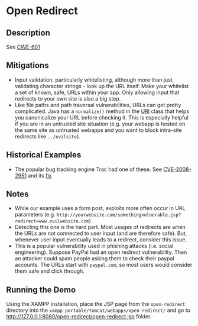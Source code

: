 Open Redirect
=============

Description
-----------

See [CWE-601](http://cwe.mitre.org/data/definitions/601.html)

Mitigations
-----------
* Input validation, particularly whitelisting, although more than just validating character strings - look up the URL itself. Make your whitelist a set of known, safe, URLs within your app. Only allowing input that redirects to your own site is also a big step.
* Like file paths and path traversal vulnerabilities, URLs can get pretty complicated. Java has a `normalize()` method in the [URI](http://docs.oracle.com/javase/7/docs/api/java/net/URI.html#normalize%28%29) class that helps you canonicalize your URL before checking it. This is especially helpful if you are in an untrusted site situation (e.g. your webapp is hosted on the same site as untrusted webapps and you want to block intra-site redirects like `../evilsite`). 

Historical Examples
-------------------
* The popular bug tracking engine Trac had one of these. See [CVE-2008-2951](http://cve.mitre.org/cgi-bin/cvename.cgi?name=CVE-2008-2951) and its [fix](http://trac.edgewall.org/changeset/7224/branches/0.10-stable)
 
Notes
-----
* While our example uses a form post, exploits more often occur in URL parameters (e.g. `http://yourwebsite.com/somethingvulnerable.jsp?redirect=www.evilwebsite.com`)
* Detecting this one is the hard part. Most usages of redirects are when the URLs are not connected to user input (and are therefore safe). But, whenever user input eventually leads to a redirect, consider this issue.
* This is a popular vulnerability used in phishing attacks (i.e. social engineering). Suppose PayPal had an open redirect vulnerability. Then an attacker could spam people asking them to check their paypal accounts. The URLs start with `paypal.com`, so most users would consider them safe and click through.

Running the Demo
----------------
Using the XAMPP installation, place the JSP page from the `open-redirect` directory into the `xampp-portable/tomcat/webapps/open-redirect/` and go to http://127.0.0.1:8080/open-redirect/open-redirect.jsp folder.

